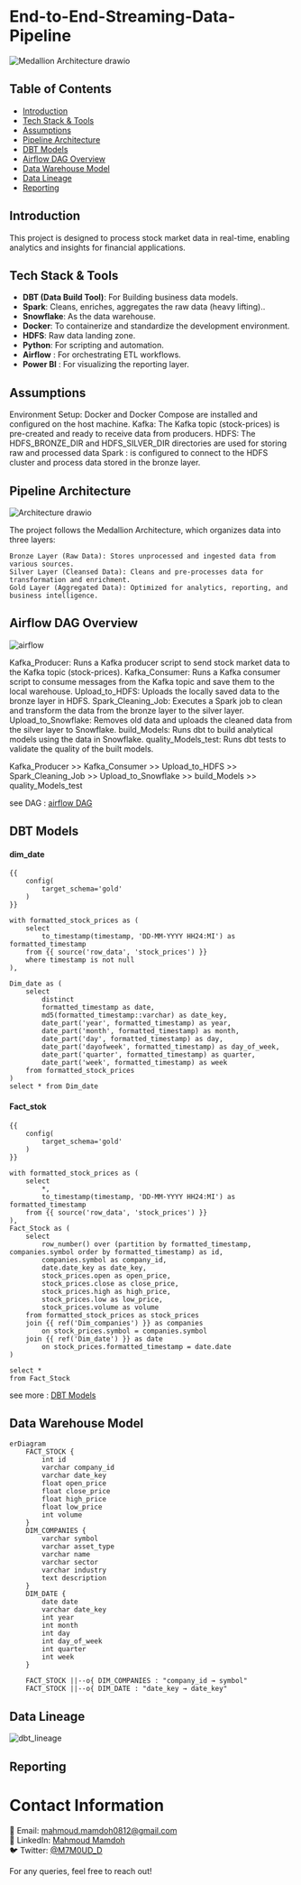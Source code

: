 # End-to-End-Streaming-Data-Pipeline
![Medallion Architecture drawio](https://github.com/user-attachments/assets/667f31ca-7433-4568-82c6-a9e3c5d1e25d)

## Table of Contents 
- [Introduction](#introduction)
- [Tech Stack & Tools](#tech-stack--tools)
- [Assumptions](#assumptions)
- [Pipeline Architecture](#pipeline-architecture)
- [DBT Models](#DBT-Models)
- [Airflow DAG Overview](#airflow-dag-overview)
- [Data Warehouse Model](#data-warehouse-model)
- [Data Lineage](#data-lineage)
- [Reporting](#reporting)



## Introduction 
This project is designed to process stock market data in real-time, enabling analytics and insights for financial applications.



## Tech Stack & Tools
- **DBT (Data Build Tool)**: For 	Building business  data models.
- **Spark**: 	Cleans, enriches, aggregates the raw data (heavy lifting)..
- **Snowflake**: As the data warehouse.
- **Docker**: To containerize and standardize the development environment.
- **HDFS**: Raw data landing zone.
- **Python**: For scripting and automation.
- **Airflow** : For orchestrating ETL workflows.
- **Power BI** : For visualizing the reporting layer.

## Assumptions
Environment Setup: Docker and Docker Compose are installed and configured on the host machine.
Kafka: The Kafka topic (stock-prices) is pre-created and ready to receive data from producers.
HDFS: The HDFS_BRONZE_DIR and HDFS_SILVER_DIR directories are used for storing raw and processed data
Spark :  is configured to connect to the HDFS cluster and process data stored in the bronze layer.

## Pipeline Architecture
![Architecture drawio](https://github.com/user-attachments/assets/78c383e9-31f1-4e01-a1de-b78cb4a36fcf)

The project follows the Medallion Architecture, which organizes data into three layers:

    Bronze Layer (Raw Data): Stores unprocessed and ingested data from various sources.
    Silver Layer (Cleansed Data): Cleans and pre-processes data for transformation and enrichment.
    Gold Layer (Aggregated Data): Optimized for analytics, reporting, and business intelligence.

## Airflow DAG Overview
![airflow](https://github.com/user-attachments/assets/23453dc3-388d-4a9f-8b89-16ae53833580)

Kafka_Producer: Runs a Kafka producer script to send stock market data to the Kafka topic (stock-prices).
Kafka_Consumer: Runs a Kafka consumer script to consume messages from the Kafka topic and save them to the local warehouse.
Upload_to_HDFS: Uploads the locally saved data to the bronze layer in HDFS.
Spark_Cleaning_Job: Executes a Spark job to clean and transform the data from the bronze layer to the silver layer.
Upload_to_Snowflake: Removes old data and uploads the cleaned data from the silver layer to Snowflake.
build_Models: Runs dbt to build analytical models using the data in Snowflake.
quality_Models_test: Runs dbt tests to validate the quality of the built models.

Kafka_Producer >> Kafka_Consumer >> Upload_to_HDFS >> Spark_Cleaning_Job >> Upload_to_Snowflake >> build_Models >> quality_Models_test

see DAG : [airflow DAG](https://github.com/MAHMOUDMAMDOH8/End-to-End-Streaming-Data-Pipeline/blob/main/dags/Streaming-Data-Pipeline.py)


## DBT Models
#### dim_date

    {{
        config(
            target_schema='gold'
        )
    }}
    
    with formatted_stock_prices as (
        select 
            to_timestamp(timestamp, 'DD-MM-YYYY HH24:MI') as formatted_timestamp
        from {{ source('row_data', 'stock_prices') }}
        where timestamp is not null
    ),
    
    Dim_date as (
        select 
            distinct
            formatted_timestamp as date,
            md5(formatted_timestamp::varchar) as date_key,
            date_part('year', formatted_timestamp) as year, 
            date_part('month', formatted_timestamp) as month,
            date_part('day', formatted_timestamp) as day,
            date_part('dayofweek', formatted_timestamp) as day_of_week,
            date_part('quarter', formatted_timestamp) as quarter,
            date_part('week', formatted_timestamp) as week
        from formatted_stock_prices
    )
    select * from Dim_date

#### Fact_stok 
    {{
        config(
            target_schema='gold'
        )
    }}
    
    with formatted_stock_prices as (
        select
            *,
            to_timestamp(timestamp, 'DD-MM-YYYY HH24:MI') as formatted_timestamp
        from {{ source('row_data', 'stock_prices') }}
    ),
    Fact_Stock as (
        select 
            row_number() over (partition by formatted_timestamp, companies.symbol order by formatted_timestamp) as id,
            companies.symbol as company_id,
            date.date_key as date_key,
            stock_prices.open as open_price,
            stock_prices.close as close_price,
            stock_prices.high as high_price,
            stock_prices.low as low_price,
            stock_prices.volume as volume
        from formatted_stock_prices as stock_prices
        join {{ ref('Dim_companies') }} as companies
            on stock_prices.symbol = companies.symbol
        join {{ ref('Dim_date') }} as date
            on stock_prices.formatted_timestamp = date.date
    )
    
    select *
    from Fact_Stock


see more : [DBT Models](https://github.com/MAHMOUDMAMDOH8/End-to-End-Streaming-Data-Pipeline/tree/main/dbt/Stock/models)

## Data Warehouse Model

```mermaid
erDiagram
    FACT_STOCK {
        int id
        varchar company_id
        varchar date_key
        float open_price
        float close_price
        float high_price
        float low_price
        int volume
    }
    DIM_COMPANIES {
        varchar symbol
        varchar asset_type
        varchar name
        varchar sector
        varchar industry
        text description
    }
    DIM_DATE {
        date date
        varchar date_key
        int year
        int month
        int day
        int day_of_week
        int quarter
        int week
    }

    FACT_STOCK ||--o{ DIM_COMPANIES : "company_id → symbol"
    FACT_STOCK ||--o{ DIM_DATE : "date_key → date_key"
```


## Data Lineage 
![dbt_lineage](https://github.com/user-attachments/assets/7babeebf-36ad-45d0-a46f-aae5f6dc9242)



## Reporting

# Contact Information
📧 Email: [mahmoud.mamdoh0812@gmail.com](mailto:mahmoud.mamdoh0812@gmail.com)  
🔗 LinkedIn: [Mahmoud Mamdoh](https://www.linkedin.com/in/mahmoud-mamdoh-47a68a203/)  
🐦 Twitter: [@M7M0UD_D](https://x.com/M7M0UD_D)

For any queries, feel free to reach out!










